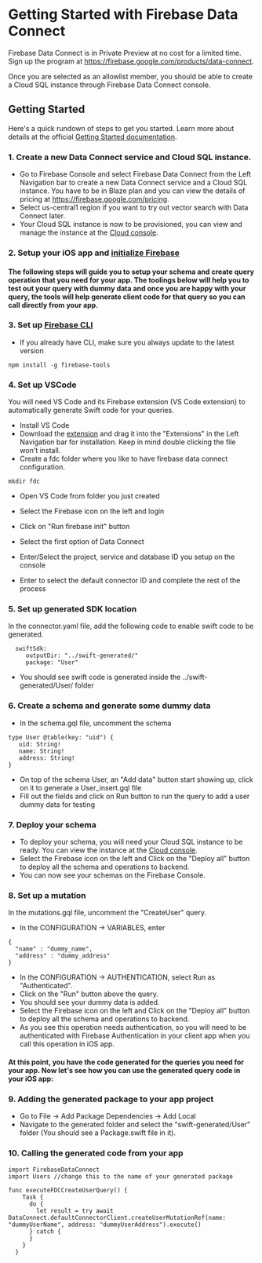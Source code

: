 #  Getting Started with Firebase Data Connect

Firebase Data Connect is in Private Preview at no cost for a limited time. Sign up the program at https://firebase.google.com/products/data-connect.

Once you are selected as an allowlist member, you should be able to create a Cloud SQL instance through Firebase Data Connect console.

## Getting Started
Here's a quick rundown of steps to get you started. Learn more about details at the official [Getting Started documentation](https://firebase.google.com/docs/data-connect/quickstart).

### 1. Create a new Data Connect service and Cloud SQL instance.
* Go to Firebase Console and select Firebase Data Connect from the Left Navigation bar to create a new Data Connect service and a Cloud SQL instance. You have to be in Blaze plan and you can view the details of pricing at https://firebase.google.com/pricing.
* Select us-central1 region if you want to try out vector search with Data Connect later.
* Your Cloud SQL instance is now to be provisioned, you can view and manage the instance at the [Cloud console](https://pantheon.corp.google.com/sql).

### 2. Setup your iOS app and [initialize Firebase](https://firebase.google.com/docs/ios/setup)

#### The following steps will guide you to setup your schema and create query operation that you need for your app. The toolings below will help you to test out your query with dummy data and once you are happy with your query, the tools will help generate client code for that query so you can call directly from your app.


### 3. Set up [Firebase CLI](https://firebase.devsite.corp.google.com/docs/cli)

* If you already have CLI, make sure you always update to the latest version
```
npm install -g firebase-tools
```

### 4. Set up VSCode
You will need VS Code and its Firebase extension (VS Code extension) to automatically generate Swift code for your queries.
* Install VS Code
* Download the [extension](https://firebasestorage.googleapis.com/v0/b/firemat-preview-drop/o/vsix%2Ffirebase-vscode-latest.vsix?alt=media) and drag it into the "Extensions" in the Left Navigation bar for installation. Keep in mind double clicking the file won't install.
* Create a fdc folder where you like to have firebase data connect configuration.
```
mkdir fdc
```
* Open VS Code from folder you just created
* Select the Firebase icon on the left and login
* Click on "Run firebase init" button

* Select the first option of Data Connect
* Enter/Select the project, service and database ID you setup on the console
* Enter to select the default connector ID and complete the rest of the process

### 5. Set up generated SDK location
In the connector.yaml file, add the following code to enable swift code to be generated.

```
  swiftSdk:
     outputDir: "../swift-generated/"
     package: "User"
```
* You should see swift code is generated inside the ../swift-generated/User/ folder

### 6. Create a schema and generate some dummy data
* In the schema.gql file, uncomment the schema
```
type User @table(key: "uid") {
   uid: String!
   name: String!
   address: String!
}
```
* On top of the schema User, an "Add data" button start showing up, click on it to generate a User_insert.gql file
* Fill out the fields and click on Run button to run the query to add a user dummy data for testing

### 7. Deploy your schema
* To deploy your schema, you will need your Cloud SQL instance to be ready. You can view the instance at the [Cloud console](https://pantheon.corp.google.com/sql).
* Select the Firebase icon on the left and Click on the "Deploy all" button to deploy all the schema and operations to backend.
* You can now see your schemas on the Firebase Console.

### 8. Set up a mutation
In the mutations.gql file, uncomment the "CreateUser" query.
* In the CONFIGURATION -> VARIABLES, enter
```
{
  "name" : "dummy_name",
  "address" : "dummy_address"
}
```
* In the CONFIGURATION -> AUTHENTICATION, select Run as "Authenticated".
* Click on the "Run" button above the query.
* You should see your dummy data is added.
* Select the Firebase icon on the left and Click on the "Deploy all" button to deploy all the schema and operations to backend.
* As you see this operation needs authentication, so you will need to be authenticated with Firebase Authentication in your client app when you call this operation in iOS app.

#### At this point, you have the code generated for the queries you need for your app. Now let's see how you can use the generated query code in your iOS app:

### 9. Adding the generated package to your app project
* Go to File -> Add Package Dependencies -> Add Local
* Navigate to the generated folder and select the "swift-generated/User" folder (You should see a Package.swift file in it).

### 10. Calling the generated code from your app
```
import FirebaseDataConnect
import Users //change this to the name of your generated package

func executeFDCCreateUserQuery() {
    Task {
      do {
        let result = try await DataConnect.defaultConnectorClient.createUserMutationRef(name: "dummyUserName", address: "dummyUserAddress").execute()
      } catch {
      }
    }
  }

```

